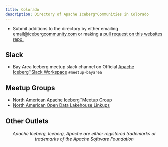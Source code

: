 ```yaml
---
title: Colorado
description: Directory of Apache Iceberg™Communities in Colorado
---
```


- Submit additions to the directory by either emailing email@icebergcommunity.com or making a [pull request on this websites repo.](https://github.com/AlexMercedCoder/iceberg-community)

## Slack

- Bay Area Iceberg meetup slack channel on Official [Apache Iceberg™Slack Workspace](https://iceberg.apache.org/community/) `#meetup-bayarea`

## Meetup Groups

- [North American Apache Iceberg™Meetup Group](https://www.meetup.com/na-apache-iceberg-meetups/)
- [North American Open Data Lakehouse Linkups](https://www.meetup.com/north-american-open-data-lakehouse-linkups/)

## Other Outlets



<h6><center>Apache Iceberg, Iceberg, Apache are either registered trademarks or trademarks of the Apache Software Foundation</center></h6>